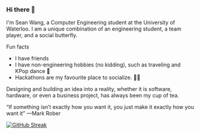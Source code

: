 ### Hi there 👋

I'm Sean Wang, a Computer Engineering student at the University of Waterloo. I am a unique combination of an engineering student, a team player, and a social butterfly.

Fun facts
- I have friends
- I have non-engineering hobbies (no kidding), such as traveling and KPop dance 🕺
- Hackathons are my favourite place to socialize. 👩‍💻

Designing and building an idea into a reality, whether it is software, hardware, or even a business project, has always been my cup of tea.

“If something isn’t exactly how you want it, you just make it exactly how you want it”
—Mark Rober

[![GitHub Streak](https://github-readme-streak-stats.herokuapp.com/?user=PrecisionPilot&theme=tokyonight)](https://git.io/streak-stats)

<!--
**PilotPrix/PilotPrix** is a ✨ _special_ ✨ repository because its `README.md` (this file) appears on your GitHub profile.

Here are some ideas to get you started:

- 🔭 I’m currently working on ...
- 🌱 I’m currently learning ...
- 👯 I’m looking to collaborate on ...
- 🤔 I’m looking for help with ...
- 💬 Ask me about ...
- 📫 How to reach me: ...
- 😄 Pronouns: ...
- ⚡ Fun fact: ...
-->

